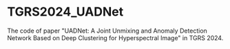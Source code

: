 # TGRS2024_UADNet
The code of paper "UADNet: A Joint Unmixing and Anomaly Detection Network Based on Deep Clustering for Hyperspectral Image" in TGRS 2024.
